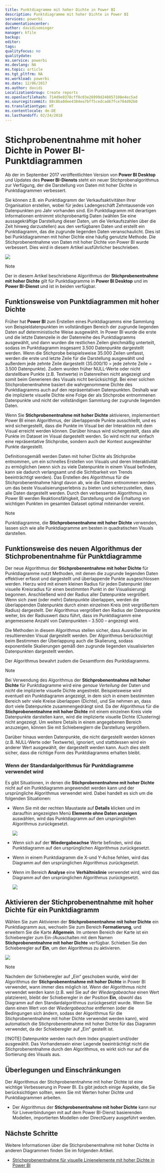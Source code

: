 ```yaml
---
title: Punktdiagramme mit hoher Dichte in Power BI
description: Punktdiagramme mit hoher Dichte in Power BI
services: powerbi
documentationcenter: 
author: davidiseminger
manager: kfile
backup: 
editor: 
tags: 
qualityfocus: no
qualitydate: 
ms.service: powerbi
ms.devlang: NA
ms.topic: article
ms.tgt_pltfrm: NA
ms.workload: powerbi
ms.date: 12/06/2017
ms.author: davidi
LocalizationGroup: Create reports
ms.openlocfilehash: 714d9e0378cff0c03e26999d240857108e4ec5ad
ms.sourcegitcommit: 88c8ba8dee4384ea7bff5cedcad67fce784d92b0
ms.translationtype: HT
ms.contentlocale: de-DE
ms.lasthandoff: 02/24/2018
---
```

# <a name="high-density-sampling-in-power-bi-scatter-charts"></a>Stichprobenentnahme mit hoher Dichte in Power BI-Punktdiagrammen
Ab der im September 2017 veröffentlichten Version von **Power BI Desktop** und Updates des **Power BI-Diensts** steht ein neuer Stichprobenalgorithmus zur Verfügung, der die Darstellung von Daten mit hoher Dichte in Punktdiagrammen verbessert.

Sie können z.B. ein Punktdiagramm der Verkaufsaktivitäten Ihrer Organisation erstellen, wobei für jedes Ladengeschäft Zehntausende von Datenpunkten pro Jahr vorhanden sind. Ein Punktdiagramm mit derartigen Informationen entnimmt stichprobenartig Daten (wählen Sie eine aussagekräftige Darstellung dieser Daten, um die Verkaufszahlen über die Zeit hinweg darzustellen) aus den verfügbaren Daten und erstellt ein Punktdiagramm, das die zugrunde liegenden Daten veranschaulicht. Dies ist bei Punktdiagrammen mit hoher Dichte eine häufig genutzte Methode. Die Stichprobenentnahme von Daten mit hoher Dichte von Power BI wurde verbessert. Dies wird in diesem Artikel ausführlicher beschrieben.

![](media/desktop-high-density-scatter-charts/high-density-scatter-charts_01.png)

> [!NOTE]
> Der in diesem Artikel beschriebene Algorithmus der **Stichprobenentnahme mit hoher Dichte** gilt für Punktdiagramme in **Power BI Desktop** und im **Power BI-Dienst** und ist in beiden verfügbar.
> 
> 

## <a name="how-high-density-scatter-charts-work"></a>Funktionsweise von Punktdiagrammen mit hoher Dichte
Früher hat **Power BI** zum Erstellen eines Punktdiagramms eine Sammlung von Beispieldatenpunkten im vollständigen Bereich der zugrunde liegenden Daten auf deterministische Weise ausgewählt. In Power BI wurde die erste und die letzte Datenzeile in der Datenreihe des Punktdiagramms ausgewählt, und dann wurden die restlichen Zeilen gleichmäßig unterteilt, sodass im Punktdiagramm insgesamt 3.500 Datenpunkte dargestellt werden. Wenn die Stichprobe beispielsweise 35.000 Zeilen umfasst, werden die erste und letzte Zeile für die Darstellung ausgewählt und außerdem jede zehnte Zeile dargestellt (35.000/10 = jede zehnte Zeile = 3.500 Datenpunkte). Zudem wurden früher NULL-Werte oder nicht darstellbare Punkte (z.B. Textwerte) in Datenreihen nicht angezeigt und somit beim Generieren des Visuals nicht berücksichtigt. Bei einer solchen Stichprobenentnahme basiert die wahrgenommene Dichte des Punktdiagramms auch auf den repräsentativen Datenpunkten. Deshalb war die implizierte visuelle Dichte eine Folge der als Stichprobe entnommenen Datenpunkte und nicht der vollständigen Sammlung der zugrunde liegenden Daten.

Wenn Sie **Stichprobenentnahme mit hoher Dichte** aktivieren, implementiert Power BI einen Algorithmus, der überlappende Punkte ausschließt, und es wird sichergestellt, dass die Punkte im Visual bei der Interaktion mit dem Visual erreicht werden können. Darüber hinaus wird sichergestellt, dass alle Punkte im Dataset im Visual dargestellt werden. So wird nicht nur einfach eine repräsentative Stichprobe, sondern auch der Kontext ausgewählter Punkte dargestellt.

Definitionsgemäß werden Daten mit hoher Dichte als Stichprobe entnommen, um ein schnelles Erstellen von Visuals und deren Interaktivität zu ermöglichen (wenn sich zu viele Datenpunkte in einem Visual befinden, kann sie dadurch verlangsamt und die Sichtbarkeit von Trends beeinträchtigt werden). Das Erstellen des Algorithmus für die Stichprobenentnahme hängt davon ab, wie die Daten entnommen werden, um das beste Visualisierungserlebnis zu bieten und sicherzustellen, dass alle Daten dargestellt werden. Durch den verbesserten Algorithmus in Power BI werden Reaktionsfähigkeit, Darstellung und die Erhaltung von wichtigen Punkten im gesamten Dataset optimal miteinander vereint.

> [!NOTE]
> Punktdiagramme, die **Stichprobenentnahme mit hoher Dichte** verwenden, lassen sich wie alle Punktdiagramme am besten in quadratischen Visuals darstellen.
> 
> 

## <a name="how-the-new-scatter-chart-sampling-algorithm-works"></a>Funktionsweise des neuen Algorithmus der Stichprobenentnahme für Punktdiagramme
Der neue Algorithmus der **Stichprobenentnahme mit hoher Dichte** für Punktdiagramme nutzt Methoden, mit denen die zugrunde liegenden Daten effektiver erfasst und dargestellt und überlappende Punkte ausgeschlossen werden. Hierzu wird mit einem kleinen Radius für jeden Datenpunkt (der visuelle Kreisradius für einen bestimmten Punkt in der Visualisierung) begonnen. Anschließend wird der Radius aller Datenpunkte vergrößert. Wenn sich zwei (oder mehr) Datenpunkte überlappen, werden die überlappenden Datenpunkte durch einen einzelnen Kreis (mit vergrößertem Radius) dargestellt. Der Algorithmus vergrößert den Radius der Datenpunkte weiter, bis der Radiuswert dazu führt, dass im Punktdiagramm eine angemessene Anzahl von Datenpunkten – 3.500 – angezeigt wird.

Die Methoden in diesem Algorithmus stellen sicher, dass Ausreißer im resultierenden Visual dargestellt werden. Der Algorithmus berücksichtigt beim Bestimmen der Überlappung auch die Skalierung, sodass exponentielle Skalierungen gemäß den zugrunde liegenden visualisierten Datenpunkten dargestellt werden.

Der Algorithmus bewahrt zudem die Gesamtform des Punktdiagramms.

> [!NOTE]
> Bei Verwendung des Algorithmus der **Stichprobenentnahme mit hoher Dichte** für Punktdiagramme wird eine *genaue Verteilung* der Daten und *nicht* die implizierte visuelle Dichte angestrebt. Beispielsweise wird eventuell ein Punktdiagramm angezeigt, in dem sich in einem bestimmten Bereich sehr viele Kreise überlappen (Dichte), und Sie nehmen an, dass dort viele Datenpunkte zusammengedrängt sind. Da der Algorithmus für die **Stichprobenentnahme mit hoher Dichte** mit einem einzelnen Kreis viele Datenpunkte darstellen kann, wird die implizierte visuelle Dichte (Clustering) nicht angezeigt. Um weitere Details in einem angegebenen Bereich anzuzeigen, können Sie mit Schiebereglern die Darstellung vergrößern.
> 
> 

Darüber hinaus werden Datenpunkte, die nicht dargestellt werden können (z.B. NULL-Werte oder Textwerte), ignoriert, und stattdessen wird ein anderer Wert ausgewählt, der dargestellt werden kann. Auch dies stellt sicher, dass die richtige Form des Punktdiagramms erhalten bleibt.

### <a name="when-the-standard-algorithm-for-scatter-charts-is-used"></a>Wenn der Standardalgorithmus für Punktdiagramme verwendet wird
Es gibt Situationen, in denen die **Stichprobenentnahme mit hoher Dichte** nicht auf ein Punktdiagramm angewendet werden kann und der ursprüngliche Algorithmus verwendet wird. Dabei handelt es sich um die folgenden Situationen:

* Wenn Sie mit der rechten Maustaste auf **Details** klicken und im daraufhin angezeigten Menü **Elemente ohne Daten anzeigen** auswählen, wird das Punktdiagramm auf den ursprünglichen Algorithmus zurückgesetzt.
  
  ![](media/desktop-high-density-scatter-charts/high-density-scatter-charts_02.png)
* Wenn sich auf der **Wiedergabeachse** Werte befinden, wird das Punktdiagramm auf den ursprünglichen Algorithmus zurückgesetzt.
* Wenn in einem Punktdiagramm die X-und Y-Achse fehlen, wird das Diagramm auf den ursprünglichen Algorithmus zurückgesetzt.
* Wenn im Bereich **Analyse** eine **Verhältnislinie** verwendet wird, wird das Diagramm auf den ursprünglichen Algorithmus zurückgesetzt.
  
  ![](media/desktop-high-density-scatter-charts/high-density-scatter-charts_03.png)

## <a name="how-to-turn-on-high-density-sampling-for-a-scatter-chart"></a>Aktivieren der Stichprobenentnahme mit hoher Dichte für ein Punktdiagramm
Wählen Sie zum Aktivieren der **Stichprobenentnahme mit hoher Dichte** ein Punktdiagramm aus, wechseln Sie zum Bereich **Formatierung**, und erweitern Sie die Karte **Allgemein**. Im unteren Bereich der Karte ist ein Schieberegler zum Ein-/Ausschalten mit dem Namen **Stichprobenentnahme mit hoher Dichte** verfügbar. Schieben Sie den Schieberegler auf **Ein**, um den Algorithmus zu aktivieren.

![](media/desktop-high-density-scatter-charts/high-density-scatter-charts_04.png)

> [!NOTE]
> Nachdem der Schieberegler auf „Ein“ geschoben wurde, wird der Algorithmus der **Stichprobenentnahme mit hoher Dichte** in Power BI verwendet, wann immer dies möglich ist. Wenn der Algorithmus nicht verwendet werden kann (z.B. weil Sie auf der *Wiedergabeachse* einen Wert platzieren), bleibt der Schieberegler in der Position **Ein**, obwohl das Diagramm auf den Standardalgorithmus zurückgesetzt wurde. Wenn Sie dann einen Wert von der *Wiedergabeachse* entfernen (oder die Bedingungen sich ändern, sodass der Algorithmus für die Stichprobenentnahme mit hoher Dichte verwendet werden kann), wird automatisch die Stichprobenentnahme mit hoher Dichte für das Diagramm verwendet, da der Schieberegler auf „Ein“ gestellt ist.
> 
> [!NOTE]
> Datenpunkte werden nach dem Index gruppiert und/oder ausgewählt. Das Vorhandensein einer Legende beeinträchtigt nicht die Stichprobenentnahme durch den Algorithmus, es wirkt sich nur auf die Sortierung des Visuals aus.
> 
> 

## <a name="considerations-and-limitations"></a>Überlegungen und Einschränkungen
Der Algorithmus der Stichprobenentnahme mit hoher Dichte ist eine wichtige Verbesserung in Power BI. Es gibt jedoch einige Aspekte, die Sie berücksichtigen sollten, wenn Sie mit Werten hoher Dichte und Punktdiagrammen arbeiten.

* Der Algorithmus der **Stichprobenentnahme mit hoher Dichte** kann nur für Liveverbindungen mit auf dem Power BI-Dienst basierenden Modellen, importierten Modellen oder DirectQuery ausgeführt werden.

## <a name="next-steps"></a>Nächste Schritte
Weitere Informationen über die Stichprobenentnahme mit hoher Dichte in anderen Diagrammen finden Sie im folgenden Artikel.

* [Strichprobenentnahme für visuelle Linienelemente mit hoher Dichte in Power BI](desktop-high-density-sampling.md)

